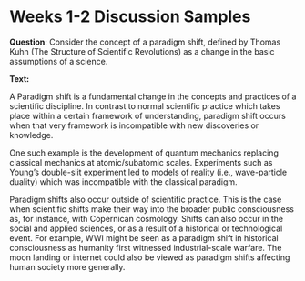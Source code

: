 # Weeks 1-2 Discussion Samples

**Question**: Consider the concept of a paradigm shift, defined by Thomas Kuhn (The Structure of Scientific Revolutions) as a change in the basic assumptions of a science.

**Text:**

A Paradigm shift is a fundamental change in the concepts and practices of a scientific discipline. In contrast to normal scientific practice which takes place within a certain framework of understanding, paradigm shift occurs when that very framework is incompatible with new discoveries or knowledge.

One such example is the development of quantum mechanics replacing classical mechanics at atomic/subatomic scales. Experiments such as Young’s double-slit experiment led to models of reality (i.e., wave-particle duality) which was incompatible with the classical paradigm.

Paradigm shifts also occur outside of scientific practice. This is the case when scientific shifts make their way into the broader public consciousness as, for instance, with Copernican cosmology. Shifts can also occur in the social and applied sciences, or as a result of a historical or technological event. For example, WWI might be seen as a paradigm shift in historical consciousness as humanity first witnessed industrial-scale warfare. The moon landing or internet could also be viewed as paradigm shifts affecting human society more generally.